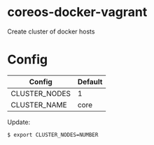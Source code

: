 # coreos-docker-vagrant

Create cluster of docker hosts

# Config

Config | Default 
------------ | -------------
CLUSTER_NODES | 1
CLUSTER_NAME | core

Update: 

```sh
$ export CLUSTER_NODES=NUMBER
```
